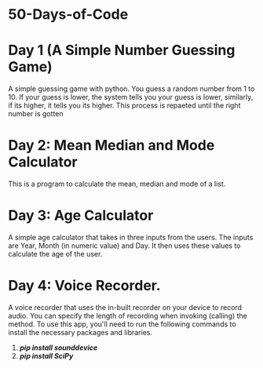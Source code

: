 # 50-Days-of-Code
 # Day 1 (A Simple Number Guessing Game)
 
A simple guessing game with python. You guess a random number from 1 to 10. If your guess is lower, the system tells you your guess is lower, similarly, if its higher, it tells you its higher. This process is repaeted until the right number is gotten

# Day 2: Mean Median and Mode Calculator
This is a program to calculate the mean, median and mode of a list.

# Day 3: Age Calculator
A simple age calculator that takes in three inputs from the users. The inputs are Year, Month (in numeric value) and Day. It then uses these values to calculate the age of the user.

# Day 4: Voice Recorder.
A voice recorder that uses the in-built recorder on your device to record audio. You can specify the length of recording when invoking (calling) the method.
To use this app, you'll need to run the following commands to install the necessary packages and libraries.
1. ***pip install sounddevice***
2. ***pip install SciPy***
